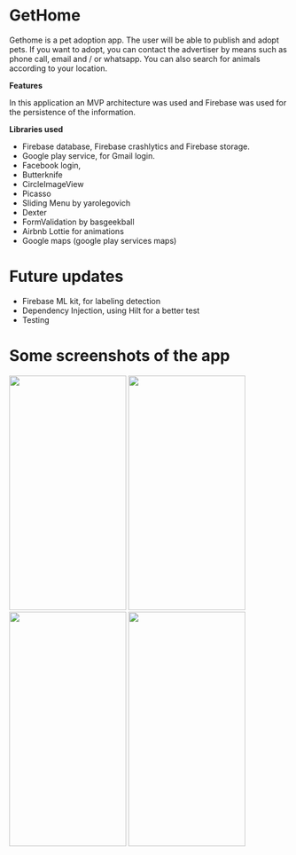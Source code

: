 # GetHome

Gethome is a pet adoption app. The user will be able to publish and adopt pets. If you want to adopt, you can contact the advertiser by means such as phone call, email and / or whatsapp. You can also search for animals according to your location.

**Features**

In this application an MVP architecture was used and Firebase was used for the persistence of the information.

**Libraries used**

* Firebase database, Firebase crashlytics and Firebase storage.
* Google play service, for Gmail login.
* Facebook login,
* Butterknife
* CircleImageView
* Picasso
* Sliding Menu by yarolegovich
* Dexter
* FormValidation by basgeekball
* Airbnb Lottie for animations
* Google maps (google play services maps)



# Future updates
* Firebase ML kit, for labeling detection
* Dependency Injection, using Hilt for a better test
* Testing

# Some screenshots of the app

<p align"center">
<img src="https://user-images.githubusercontent.com/59579790/127693579-71657620-046a-464d-b869-ca66076e44da.png" width="211" height="423" />
<img src="https://user-images.githubusercontent.com/59579790/127693618-c3a59aca-30b7-41e4-ae8a-e8aec51328d7.png" width="211" height="423"  />
<img src="https://user-images.githubusercontent.com/59579790/127756520-ad15fbbb-8fa3-45fb-8e1e-5f7a4cb9162d.png" width="211" height="423"  />
<img src="https://user-images.githubusercontent.com/59579790/127693701-bb4483ec-b090-4a69-91cf-b392df1470a5.png" width="211" height="423"  />
</p>





